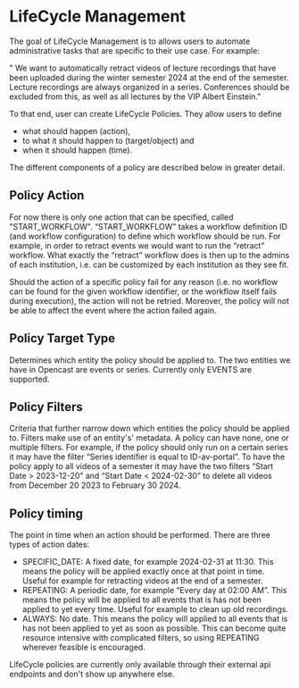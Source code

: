 LifeCycle Management
====================

The goal of LifeCycle Management is to allows users to automate administrative tasks that are specific to their use
case. For example:

" We want to automatically retract videos of lecture recordings that have been uploaded during the winter semester 2024
at the end of the semester. Lecture recordings are always organized in a series. Conferences should be excluded from
this, as well as all lectures by the VIP Albert Einstein."

To that end, user can create LifeCycle Policies. They allow users to define

- what should happen (action),
- to what it should happen to (target/object) and
- when it should happen (time).

The different components of a policy are described below in greater detail.

## Policy Action

For now there is only one action that can be specified, called "START_WORKFLOW". “START_WORKFLOW” takes a workflow
definition ID (and workflow configuration) to define which workflow should be run. For example, in order to retract
events we would want to run the “retract” workflow. What exactly the “retract” workflow does is then up to the admins
of each institution, i.e. can be customized by each institution as they see fit.

Should the action of a specific policy fail for any reason (i.e. no workflow can be found for the given workflow
identifier, or the workflow itself fails during execution), the action will not be retried. Moreover, the policy will not
be able to affect the event where the action failed again.

## Policy Target Type

Determines which entity the policy should be applied to. The two entities we have in Opencast are events
or series. Currently only EVENTS are supported.

## Policy Filters

Criteria that further narrow down which entities the policy should be applied to. Filters make use of an entity's'
metadata. A policy can have none, one or multiple filters. For example, if the policy should only run on a certain
series it may have the filter “Series identifier is equal to ID-av-portal”. To have the policy apply to all videos of a
semester it may have the two filters “Start Date > 2023-12-20” and “Start Date < 2024-02-30” to delete all videos
from December 20 2023 to February 30 2024.


## Policy timing

The point in time when an action should be performed. There are three types of action dates:

- SPECIFIC_DATE: A fixed date, for example 2024-02-31 at 11:30. This means the policy will be applied exactly once at
  that point in time. Useful for example for retracting videos at the end of a semester.
- REPEATING: A periodic date, for example “Every day at 02:00 AM”. This means the policy will be applied to all events
  that is has not been applied to yet every time. Useful for example to clean up old recordings.
- ALWAYS: No date. This means the policy will applied to all events that is has not been applied to yet as soon as
  possible. This can become quite resource intensive with complicated filters, so using REPEATING wherever feasible is
  encouraged.

LifeCycle policies are currently only available through their external api endpoints and don't show up anywhere else.


